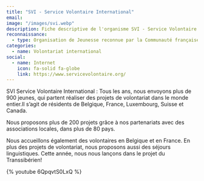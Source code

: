 ```yaml
---
title: "SVI - Service Volontaire International"
email: 
image: "/images/svi.webp"
description: Fiche descriptive de l'organisme SVI - Service Volontaire International
reconnaissance:
  - type: Organisation de Jeunesse reconnue par la Communauté française
categories: 
  - name: Volontariat international
social:
  - name: Internet
    icon: fa-solid fa-globe
    link: https://www.servicevolontaire.org/
---
```

SVI Service Volontaire International : Tous les ans, nous envoyons plus de 900 jeunes, qui partent réaliser des projets de volontariat dans le monde entier.Il s’agit de résidents de Belgique, France, Luxembourg, Suisse et Canada.

Nous proposons plus de 200 projets grâce à nos partenariats avec des associations locales, dans plus de 80 pays.

Nous accueillons également des volontaires en Belgique et en France. En plus des projets de volontariat, nous proposons aussi des séjours linguistiques. Cette année, nous nous lançons dans le projet du Transsibérien!

{% youtube 6QpqvtS0LxQ %}
